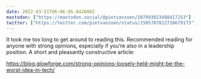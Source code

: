 ```yaml
---
date: 2022-03-21T06:06:05.842606Z
mastodon: ["https://mastodon.social/@pietvanzoen/107993023498417253"]
twitter: ["https://twitter.com/pietvanzoen/status/1505787812716679173"]
---
```

It took me too long to get around to reading this. Recommended reading for anyone with strong opinions, especially if you’re also in a leadership position. A short and pleasantly constructive article:

https://blog.glowforge.com/strong-opinions-loosely-held-might-be-the-worst-idea-in-tech/
